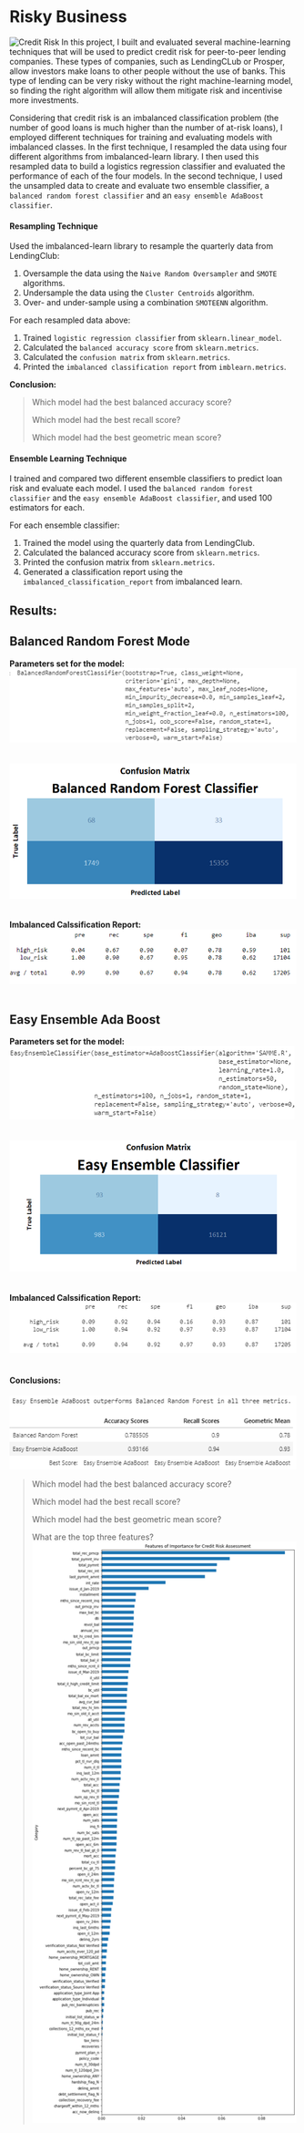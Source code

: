 # Risky Business

![Credit Risk](Images/credit-risk.jpg)
In this project, I built and evaluated several machine-learning techniques that will be used to predict credit risk for peer-to-peer lending companies. These types of companies, such as LendingCLub or Prosper, allow investors make loans to other people without the use of banks. This type of lending can be very risky without the right machine-learning model, so finding the right algorithm will allow them mitigate risk and incentivise more investments.

Considering that credit risk is an imbalanced classification problem (the number of good loans is much higher than the number of at-risk loans), I employed different techniques for training and evaluating models with imbalanced classes. In the first technique, I resampled the data using four different algorithms from imbalanced-learn library. I then used this resampled data to build a logistics regression classifier and evaluated the performance of each of the four models. In the second technique, I used the unsampled data to create and evaluate two ensemble classifier, a `balanced random forest classifier` and an `easy ensemble AdaBoost classifier`. 


#### Resampling Technique

Used the imbalanced-learn library to resample the quarterly data from LendingClub:

1. Oversample the data using the `Naive Random Oversampler` and `SMOTE` algorithms.
2. Undersample the data using the `Cluster Centroids` algorithm.
3. Over- and under-sample using a combination `SMOTEENN` algorithm.

For each resampled data above:

1. Trained `logistic regression classifier` from `sklearn.linear_model`.
2. Calculated the `balanced accuracy score` from `sklearn.metrics`.
3. Calculated the `confusion matrix` from `sklearn.metrics`.
4. Printed the `imbalanced classification report` from `imblearn.metrics`.

**Conclusion:**

> Which model had the best balanced accuracy score?
>
> Which model had the best recall score?
>
> Which model had the best geometric mean score?

#### Ensemble Learning Technique

I trained and compared two different ensemble classifiers to predict loan risk and evaluate each model. I used the `balanced random forest classifier` and the `easy ensemble AdaBoost classifier`, and used 100 estimators for each. 

For each ensemble classifier:

1. Trained the model using the quarterly data from LendingClub.
2. Calculated the balanced accuracy score from `sklearn.metrics`.
3. Printed the confusion matrix from `sklearn.metrics`.
4. Generated a classification report using the `imbalanced_classification_report` from imbalanced learn.

## Results:
## Balanced Random Forest Mode

**Parameters set for the model:**
<br/>
![Doc File](Images/Blanced_Random_Forest-Parameters.png)
<br/>
<br/>
<br/>
![Doc File](Images/RF_matrix.png)
<br/>
<br/>
<br/>
**Imbalanced Calssification Report:**
<br/>
![](Images/Balanced_Random_forest_CL-ClassificationReport.png)
<br/>
<br/>
## Easy Ensemble Ada Boost

**Parameters set for the model:**
<br/>
![Doc File](Images/EasyEnsemble-Parameters.png)
<br/>
<br/>
<br/>
![Doc File](Images/Easy_matrix.png)
<br/>
<br/>
<br/>
**Imbalanced Calssification Report:**
<br/>
![Doc File](Images/Easy_ensemble-ClassificationReport.png)
<br/>
<br/>

#### Conclusions:

![Doc File](Images/Both_compared.png)

> Which model had the best balanced accuracy score?
>
> Which model had the best recall score?
>
> Which model had the best geometric mean score?
>
> What are the top three features?
![Doc File](Images/Features_table.png)
